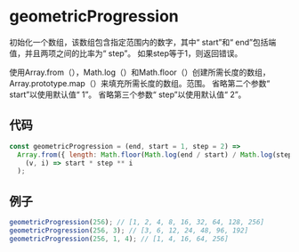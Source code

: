 # geometricProgression

初始化一个数组，该数组包含指定范围内的数字，其中“ start”和“ end”包括端值，并且两项之间的比率为“ step”。
如果step等于1，则返回错误。

使用Array.from（），Math.log（）和Math.floor（）创建所需长度的数组，Array.prototype.map（）来填充所需长度的数组。范围。
省略第二个参数“ start”以使用默认值“ 1”。
省略第三个参数“ step”以使用默认值“ 2”。

## 代码

```js
const geometricProgression = (end, start = 1, step = 2) =>
  Array.from({ length: Math.floor(Math.log(end / start) / Math.log(step)) + 1 }).map(
    (v, i) => start * step ** i
  );
```

## 例子

```js
geometricProgression(256); // [1, 2, 4, 8, 16, 32, 64, 128, 256]
geometricProgression(256, 3); // [3, 6, 12, 24, 48, 96, 192]
geometricProgression(256, 1, 4); // [1, 4, 16, 64, 256]
```
